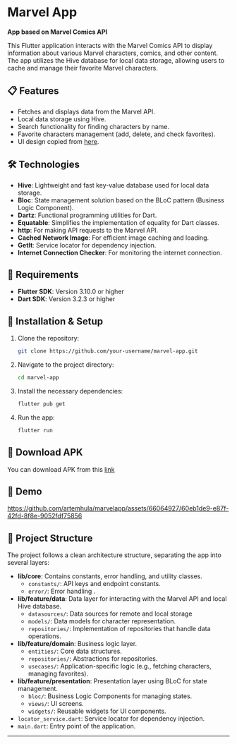 # Marvel App

**App based on Marvel Comics API**

This Flutter application interacts with the Marvel Comics API to display information about various Marvel characters, comics, and other content. The app utilizes the Hive database for local data storage, allowing users to cache and manage their favorite Marvel characters.

## 📋 Features
- Fetches and displays data from the Marvel API.
- Local data storage using Hive.
- Search functionality for finding characters by name.
- Favorite characters management (add, delete, and check favorites).
- UI design copied from [here](https://dribbble.com/shots/4985712-Marvel-Heroes-Library).

## 🛠️ Technologies
- **Hive**: Lightweight and fast key-value database used for local data storage.
- **Bloc**: State management solution based on the BLoC pattern (Business Logic Component).
- **Dartz**: Functional programming utilities for Dart.
- **Equatable**: Simplifies the implementation of equality for Dart classes.
- **http**: For making API requests to the Marvel API.
- **Cached Network Image**: For efficient image caching and loading.
- **GetIt**: Service locator for dependency injection.
- **Internet Connection Checker**: For monitoring the internet connection.
 
## 🔧 Requirements

- **Flutter SDK**: Version 3.10.0 or higher
- **Dart SDK**: Version 3.2.3 or higher


## 🚀 Installation & Setup

1. Clone the repository:
   ```bash
   git clone https://github.com/your-username/marvel-app.git
   ```
2. Navigate to the project directory:
   ```bash
   cd marvel-app
   ```
3. Install the necessary dependencies:
   ```bash
   flutter pub get
   ```
4. Run the app:
   ```bash
   flutter run
   ```

## 📱 Download APK
You can download APK from this [link](https://drive.google.com/file/d/1kf1g7FI7mRQdr1iFzuyZ1q7at_ysifoX/view?usp=sharing)  

## 🎥 Demo
https://github.com/artemhula/marvelapp/assets/66064927/60eb1de9-e87f-42fd-8f8e-9052fdf75856

## 📂 Project Structure
The project follows a clean architecture structure, separating the app into several layers:

- **lib/core**: Contains constants, error handling, and utility classes.
  - `constants/`: API keys and endpoint constants.
  - `error/`: Error handling .
- **lib/feature/data**: Data layer for interacting with the Marvel API and local Hive database.
  - `datasources/`: Data sources for remote and local storage
  - `models/`: Data models for character representation.
  - `repositories/`: Implementation of repositories that handle data operations.
- **lib/feature/domain**: Business logic layer.
  - `entities/`: Core data structures.
  - `repositories/`: Abstractions for repositories.
  - `usecases/`: Application-specific logic (e.g., fetching characters, managing favorites).
- **lib/feature/presentation**: Presentation layer using BLoC for state management.
  - `bloc/`: Business Logic Components for managing states.
  - `views/`: UI screens.
  - `widgets/`: Reusable widgets for UI components.
- `locator_service.dart`: Service locator for dependency injection.
- `main.dart`: Entry point of the application.

---
